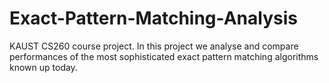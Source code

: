 Exact-Pattern-Matching-Analysis
===============================

KAUST CS260 course project. In this project we analyse and compare performances of the most sophisticated exact pattern matching algorithms known up today.
